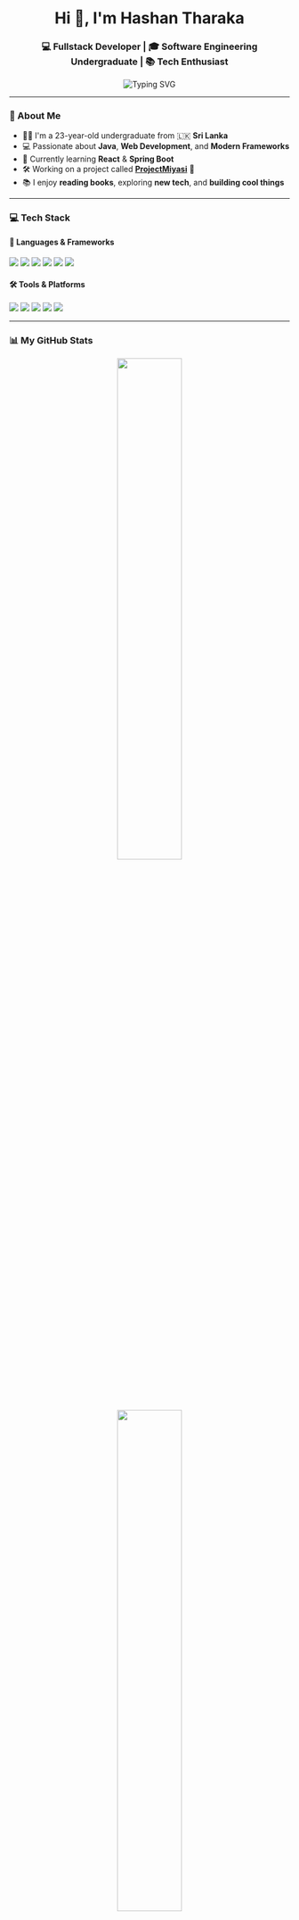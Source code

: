 <h1 align="center">Hi 👋, I'm Hashan Tharaka</h1>
<h3 align="center">💻 Fullstack Developer | 🎓 Software Engineering Undergraduate | 📚 Tech Enthusiast</h3>

<p align="center">
  <img src="https://readme-typing-svg.demolab.com?font=Fira+Code&size=22&pause=1000&center=true&vCenter=true&width=440&lines=Passionate+Fullstack+Developer;Lifelong+Learner+%F0%9F%93%9A;Building+awesome+projects+everyday" alt="Typing SVG" />
</p>

---

### 🌟 About Me

- 🧑‍🎓 I'm a 23-year-old undergraduate from 🇱🇰 **Sri Lanka**
- 💻 Passionate about **Java**, **Web Development**, and **Modern Frameworks**
- 🌱 Currently learning **React** & **Spring Boot**
- 🛠️ Working on a project called **[ProjectMiyasi](#)** 🚀
- 📚 I enjoy **reading books**, exploring **new tech**, and **building cool things**

---

### 💻 Tech Stack

#### 🚀 Languages & Frameworks
<p align="left">
  <img src="https://img.shields.io/badge/Java-007396.svg?style=for-the-badge&logo=java&logoColor=white"/>
  <img src="https://img.shields.io/badge/HTML5-e34c26.svg?style=for-the-badge&logo=html5&logoColor=white"/>
  <img src="https://img.shields.io/badge/CSS3-264de4.svg?style=for-the-badge&logo=css3&logoColor=white"/>
  <img src="https://img.shields.io/badge/JavaScript-F7DF1E.svg?style=for-the-badge&logo=javascript&logoColor=black"/>
  <img src="https://img.shields.io/badge/React-61DAFB.svg?style=for-the-badge&logo=react&logoColor=black"/>
  <img src="https://img.shields.io/badge/SpringBoot-6DB33F.svg?style=for-the-badge&logo=springboot&logoColor=white"/>
</p>

#### 🛠 Tools & Platforms
<p align="left">
  <img src="https://img.shields.io/badge/Git-F05032?style=for-the-badge&logo=git&logoColor=white" />
  <img src="https://img.shields.io/badge/GitHub-181717.svg?style=for-the-badge&logo=github&logoColor=white"/>
  <img src="https://img.shields.io/badge/VSCode-007ACC?style=for-the-badge&logo=visual-studio-code&logoColor=white"/>
  <img src="https://img.shields.io/badge/Postman-FF6C37?style=for-the-badge&logo=postman&logoColor=white"/>
  <img src="https://img.shields.io/badge/MySQL-4479A1?style=for-the-badge&logo=mysql&logoColor=white"/>
</p>

---

### 📊 My GitHub Stats

<p align="center">
  <img src="https://github-readme-stats.vercel.app/api/top-langs/?username=Hashan2002&layout=compact&theme=tokyonight&hide_border=true&langs_count=6" width="48%"/>
</p>

<p align="center">
  <img src="https://github-readme-stats.vercel.app/api?username=Hashan2002&show_icons=true&theme=tokyonight&hide_border=true" width="48%" />
</p>

<p align="center">
  <img src="https://github-readme-activity-graph.vercel.app/graph?username=Hashan2002&theme=tokyo-night&bg_color=0d1117&hide_border=true&area=true" width="98%" />
</p>

<p align="center">
  <img src="https://github-profile-trophy.vercel.app/?username=Hashan2002&theme=onedark&no-frame=true&row=1&margin-w=10" />
</p>

---

### 📫 Connect with Me

<p align="left">
  <a href="mailto:hashantharaka890@gmail.com">
    <img src="https://img.shields.io/badge/email-D14836?style=for-the-badge&logo=gmail&logoColor=white" />
  </a>
  <a href="https://www.linkedin.com/in/hashan-tharaka-7a25662a9">
    <img src="https://img.shields.io/badge/linkedin-0077B5.svg?style=for-the-badge&logo=linkedin&logoColor=white"/>
  </a>
  <!-- Add your portfolio or other social links -->
</p>

---

### 🎯 Fun Fact
> "Every bug I fix teaches me something new. Every line I write brings me closer to mastery. Keep building, keep growing! 💪"

